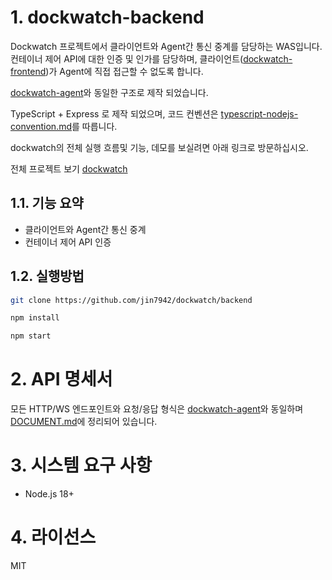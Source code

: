 # 1. dockwatch-backend

Dockwatch 프로젝트에서 클라이언트와 Agent간 통신 중계를 담당하는 WAS입니다. 컨테이너 제어 API에 대한 인증 및 인가를 담당하며, 클라이언트([dockwatch-frontend](https://github.com/jin7942/dockwatch/frontend))가 Agent에 직접 접근할 수 없도록 합니다.

[dockwatch-agent](https://github.com/jin7942/dockwatch-agent)와 동일한 구조로 제작 되었습니다.

TypeScript + Express 로 제작 되었으며, 코드 컨벤션은 [typescript-nodejs-convention.md](https://github.com/jin7942/dev-guide/blob/main/typescript-nodejs-convention.md)를 따릅니다.

dockwatch의 전체 실행 흐름및 기능, 데모를 보실려면 아래 링크로 방문하십시오.

전체 프로젝트 보기 [dockwatch](https://github.com/jin7942/dockwatch)

## 1.1. 기능 요약

-   클라이언트와 Agent간 통신 중계
-   컨테이너 제어 API 인증

## 1.2. 실행방법

```bash
git clone https://github.com/jin7942/dockwatch/backend
```

```bash
npm install
```

```bash
npm start
```

# 2. API 명세서

모든 HTTP/WS 엔드포인트와 요청/응답 형식은 [dockwatch-agent](https://github.com/jin7942/dockwatch-agent)와 동일하며 [DOCUMENT.md](https://github.com/jin7942/dockwatch-agent/DOCUMENT.md)에 정리되어 있습니다.

# 3. 시스템 요구 사항

-   Node.js 18+

# 4. 라이선스

MIT
